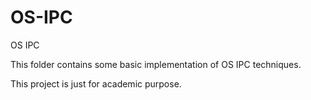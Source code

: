 # OS-IPC
OS IPC

This folder contains some basic implementation of OS IPC techniques.

This project is just for academic purpose. 
